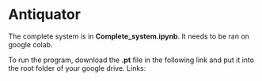# Antiquator
The complete system is in **Complete_system.ipynb**. It needs to be ran on google colab.

To run the program, download the **.pt** file in the following link and put it into the root folder of your google drive.
Links:
